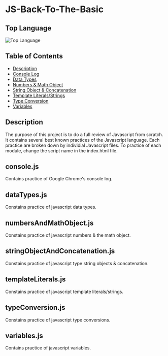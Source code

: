 # JS-Back-To-The-Basic

## Top Language
![Top Language](https://img.shields.io/github/languages/top/kpetiote/js-back-to-the-basic)

## Table of Contents
  * [Description](#description)
  * [Console Log](#consolejs)
  * [Data Types](#datatypes.js)
  * [Numbers & Math Object](#numbersandmathobject.js)
  * [String Object & Concatenation](#numbersandmathobject.js)
  * [Template Literals/Strings](#typeconversion.js)
  * [Type Conversion](#typeconversion.js)
  * [Variables](#variables.js)

## Description
The purpose of this project is to do a full review of Javascript from scratch.
It contains several best known practices of the Javascript language.
Each practice are broken down by individial Javascript files.
To practice of each module, change the script name in the index.html file.

## console.js
Contains practice of Google Chrome's console log.

## dataTypes.js
Constains practice of javascript data types.

## numbersAndMathObject.js
Constains practice of javascript numbers & the math object.

## stringObjectAndConcatenation.js
Constains practice of javascript type string objects & concatenation.

## templateLiterals.js
Constains practice of javascript template literals/strings.

## typeConversion.js
Constains practice of javascript type conversions.

## variables.js
Contains practice of javascript variables.